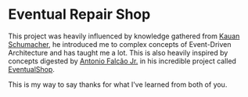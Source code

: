 # Eventual Repair Shop

This project was heavily influenced by knowledge gathered from [Kauan Schumacher](https://github.com/kauanschumacher), he introduced me to complex concepts of Event-Driven Architecture and has taught me a lot. This is also heavily inspired by concepts digested by [Antonio Falcão Jr.](https://github.com/AntonioFalcaoJr) in his incredible project called [EventualShop](https://github.com/AntonioFalcaoJr/EventualShop).

This is my way to say thanks for what I've learned from both of you.